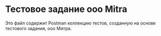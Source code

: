# Тестовое задание ooo Mitra

Это файл содержит Postman коллекцию тестов, созданную на основе тестового задания, ооо Митра.
